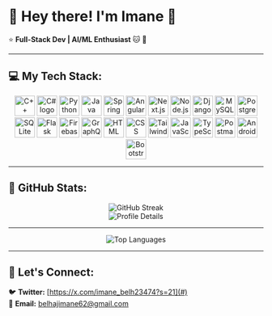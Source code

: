 # 🌸 Hey there! I'm Imane 👋
⭐ **Full-Stack Dev | AI/ML Enthusiast** 🐱 💖

---

## 💻 My Tech Stack:
<p align="center">
  <a href="#"><img src="https://skillicons.dev/icons?i=cpp" height="40" alt="C++ logo"  /></a>
  <a href="#"><img src="https://skillicons.dev/icons?i=cs" height="40" alt="C# logo"  /></a>
  <a href="#"><img src="https://skillicons.dev/icons?i=python" height="40" alt="Python logo"  /></a>
  <a href="#"><img src="https://skillicons.dev/icons?i=java" height="40" alt="Java logo"  /></a>
  <a href="#"><img src="https://skillicons.dev/icons?i=spring" height="40" alt="Spring Boot logo"  /></a>
  <a href="#"><img src="https://skillicons.dev/icons?i=angular" height="40" alt="Angular logo"  /></a>
  <a href="#"><img src="https://skillicons.dev/icons?i=nextjs" height="40" alt="Next.js logo"  /></a>
  <a href="#"><img src="https://skillicons.dev/icons?i=nodejs" height="40" alt="Node.js logo"  /></a>
  <a href="#"><img src="https://skillicons.dev/icons?i=django" height="40" alt="Django logo"  /></a>
  <a href="#"><img src="https://skillicons.dev/icons?i=mysql" height="40" alt="MySQL logo"  /></a>
  <a href="#"><img src="https://skillicons.dev/icons?i=postgresql" height="40" alt="PostgreSQL logo"  /></a>
  <a href="#"><img src="https://skillicons.dev/icons?i=sqlite" height="40" alt="SQLite logo"  /></a>
  <a href="#"><img src="https://skillicons.dev/icons?i=flask" height="40" alt="Flask logo"  /></a>
  <a href="#"><img src="https://skillicons.dev/icons?i=firebase" height="40" alt="Firebase logo"  /></a>
  <a href="#"><img src="https://skillicons.dev/icons?i=graphql" height="40" alt="GraphQL logo"  /></a>
  <a href="#"><img src="https://skillicons.dev/icons?i=html" height="40" alt="HTML logo"  /></a>
  <a href="#"><img src="https://skillicons.dev/icons?i=css" height="40" alt="CSS logo"  /></a>
  <a href="#"><img src="https://skillicons.dev/icons?i=tailwind" height="40" alt="Tailwind CSS logo"  /></a>
  <a href="#"><img src="https://skillicons.dev/icons?i=js" height="40" alt="JavaScript logo"  /></a>
  <a href="#"><img src="https://skillicons.dev/icons?i=typescript" height="40" alt="TypeScript logo"  /></a>
  <a href="#"><img src="https://skillicons.dev/icons?i=postman" height="40" alt="Postman logo"  /></a>
  <a href="#"><img src="https://skillicons.dev/icons?i=androidstudio" height="40" alt="Android logo"  /></a>
  <a href="#"><img src="https://skillicons.dev/icons?i=bootstrap" height="40" alt="Bootstrap logo"  /></a>
</p>

---

## 🪷 GitHub Stats:
<p align="center">
  <img src="https://github-readme-streak-stats.herokuapp.com/?user=imanebelhaj&theme=tokyonight&ring=FF69B4&fire=FF69B4&currStreakLabel=FFB6C1&background=0d1117&sideNums=FFB6C1" alt="GitHub Streak" />
  <br>
  <img src="https://github-profile-summary-cards.vercel.app/api/cards/profile-details?username=imanebelhaj&theme=tokyonight&background=0d1117&text_color=FFB6C1" alt="Profile Details" />
</p>

---



<p align="center">
  <img src="https://github-readme-stats.vercel.app/api/top-langs/?username=imanebelhaj&layout=compact&langs_count=6&theme=transparent&title_color=FF69B4&bg_color=FFF0F5&text_color=FFB6C1&border_color=FFD1DC&langs_exclude=html,css" alt="Top Languages" />
</p>

---

## 💌 Let's Connect:
🐦 **Twitter:** [https://x.com/imane_belh23474?s=21](#)  
📩 **Email:** belhajimane62@gmail.com
